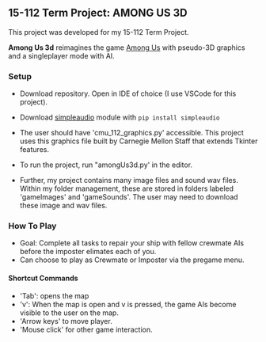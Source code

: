 ## 15-112 Term Project: AMONG US 3D

This project was developed for my 15-112 Term Project. 

**Among Us 3d** reimagines the game [Among Us](https://www.innersloth.com/games/among-us/) with pseudo-3D graphics and a singleplayer mode with AI.  


### Setup

- Download repository. Open in IDE of choice (I use VSCode for this project).
- Download [simpleaudio](https://pypi.org/project/simpleaudio/) module with ```pip install simpleaudio```


- The user should have 'cmu_112_graphics.py' accessible. This project uses this graphics file built by Carnegie Mellon Staff that extends Tkinter features.  
- To run the project, run "amongUs3d.py' in the editor. 
- Further, my project contains many image files and sound wav files. Within
    my folder management, these are stored in folders labeled 'gameImages' and
    'gameSounds'. The user may need to download these image and wav files.

### How To Play
- Goal: Complete all tasks to repair your ship with fellow crewmate AIs before the imposter elimates each of you. 
- Can choose to play as Crewmate or Imposter via the pregame menu.

#### Shortcut Commands
- 'Tab': opens the map
- 'v': When the map is open and v is pressed, the game AIs become visible to 
    the user on the map.
- 'Arrow keys' to move player. 
- 'Mouse click' for other game interaction.

